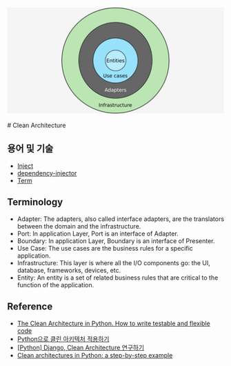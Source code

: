 <p align="center">
    <img src="clean_arch.png">
</p>
# Clean Architecture


## 용어 및 기술
- [Inject](https://github.com/ivankorobkov/python-inject)
- [dependency-injector](https://github.com/ets-labs/python-dependency-injector)
- [Term](https://pusher.com/tutorials/clean-architecture-introduction)


## Terminology
- Adapter: The adapters, also called interface adapters, are the translators between the domain and the infrastructure.
- Port: In application Layer, Port is an interface of Adapter.
- Boundary: In application Layer, Boundary is an interface of Presenter.
- Use Case: The use cases are the business rules for a specific application. 
- Infrastructure: This layer is where all the I/O components go: the UI, database, frameworks, devices, etc.
- Entity: An entity is a set of related business rules that are critical to the function of the application.


## Reference
- [The Clean Architecture in Python. How to write testable and flexible code](https://breadcrumbscollector.tech/the-clean-architecture-in-python-how-to-write-testable-and-flexible-code/)
- [Python으로 클린 아키텍처 적용하기](https://velog.io/@jahoy/Python%EC%9C%BC%EB%A1%9C-Clean-Architecture-%EC%A0%81%EC%9A%A9%ED%95%98%EA%B8%B0)
- [[Python] Django, Clean Architecture 연구하기](https://medium.com/@erish/python-django-clean-architecture-%EC%97%B0%EA%B5%AC%ED%95%98%EA%B8%B0-591d7a555059)
- [Clean architectures in Python: a step-by-step example](https://www.thedigitalcatonline.com/blog/2016/11/14/clean-architectures-in-python-a-step-by-step-example/)
